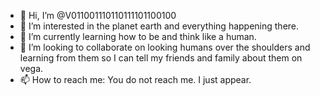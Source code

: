 - 👋 Hi, I’m @V011001110110111101100100
- 👀 I’m interested in the planet earth and everything happening there.
- 🌱 I’m currently learning how to be and think like a human.
- 💞️ I’m looking to collaborate on looking humans over the shoulders and learning from them so I can tell my friends and family about them on vega.
- 📫 How to reach me: You do not reach me. I just appear. 

<!---
V011001110110111101100100/V011001110110111101100100 is a ✨ special ✨ repository because its `README.md` (this file) appears on your GitHub profile.
You can click the Preview link to take a look at your changes.
--->
